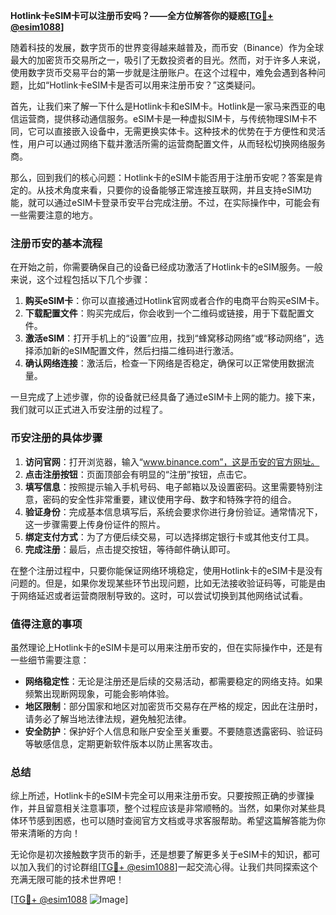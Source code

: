 **Hotlink卡eSIM卡可以注册币安吗？——全方位解答你的疑惑[[TG💪+ @esim1088](https://t.me/s/esim1088)]**

随着科技的发展，数字货币的世界变得越来越普及，而币安（Binance）作为全球最大的加密货币交易所之一，吸引了无数投资者的目光。然而，对于许多人来说，使用数字货币交易平台的第一步就是注册账户。在这个过程中，难免会遇到各种问题，比如“Hotlink卡eSIM卡是否可以用来注册币安？”这类疑问。

首先，让我们来了解一下什么是Hotlink卡和eSIM卡。Hotlink是一家马来西亚的电信运营商，提供移动通信服务。eSIM卡是一种虚拟SIM卡，与传统物理SIM卡不同，它可以直接嵌入设备中，无需更换实体卡。这种技术的优势在于方便性和灵活性，用户可以通过网络下载并激活所需的运营商配置文件，从而轻松切换网络服务商。

那么，回到我们的核心问题：Hotlink卡的eSIM卡能否用于注册币安呢？答案是肯定的。从技术角度来看，只要你的设备能够正常连接互联网，并且支持eSIM功能，就可以通过eSIM卡登录币安平台完成注册。不过，在实际操作中，可能会有一些需要注意的地方。

### 注册币安的基本流程

在开始之前，你需要确保自己的设备已经成功激活了Hotlink卡的eSIM服务。一般来说，这个过程包括以下几个步骤：

1. **购买eSIM卡**：你可以直接通过Hotlink官网或者合作的电商平台购买eSIM卡。
2. **下载配置文件**：购买完成后，你会收到一个二维码或链接，用于下载配置文件。
3. **激活eSIM**：打开手机上的“设置”应用，找到“蜂窝移动网络”或“移动网络”，选择添加新的eSIM配置文件，然后扫描二维码进行激活。
4. **确认网络连接**：激活后，检查一下网络是否稳定，确保可以正常使用数据流量。

一旦完成了上述步骤，你的设备就已经具备了通过eSIM卡上网的能力。接下来，我们就可以正式进入币安注册的过程了。

### 币安注册的具体步骤

1. **访问官网**：打开浏览器，输入“www.binance.com”，这是币安的官方网址。
2. **点击注册按钮**：页面顶部会有明显的“注册”按钮，点击它。
3. **填写信息**：按照提示输入手机号码、电子邮箱以及设置密码。这里需要特别注意，密码的安全性非常重要，建议使用字母、数字和特殊字符的组合。
4. **验证身份**：完成基本信息填写后，系统会要求你进行身份验证。通常情况下，这一步骤需要上传身份证件的照片。
5. **绑定支付方式**：为了方便后续交易，可以选择绑定银行卡或其他支付工具。
6. **完成注册**：最后，点击提交按钮，等待邮件确认即可。

在整个注册过程中，只要你能保证网络环境稳定，使用Hotlink卡的eSIM卡是没有问题的。但是，如果你发现某些环节出现问题，比如无法接收验证码等，可能是由于网络延迟或者运营商限制导致的。这时，可以尝试切换到其他网络试试看。

### 值得注意的事项

虽然理论上Hotlink卡的eSIM卡是可以用来注册币安的，但在实际操作中，还是有一些细节需要注意：

- **网络稳定性**：无论是注册还是后续的交易活动，都需要稳定的网络支持。如果频繁出现断网现象，可能会影响体验。
- **地区限制**：部分国家和地区对加密货币交易存在严格的规定，因此在注册时，请务必了解当地法律法规，避免触犯法律。
- **安全防护**：保护好个人信息和账户安全至关重要。不要随意透露密码、验证码等敏感信息，定期更新软件版本以防止黑客攻击。

### 总结

综上所述，Hotlink卡的eSIM卡完全可以用来注册币安。只要按照正确的步骤操作，并且留意相关注意事项，整个过程应该是非常顺畅的。当然，如果你对某些具体环节感到困惑，也可以随时查阅官方文档或寻求客服帮助。希望这篇解答能为你带来清晰的方向！

无论你是初次接触数字货币的新手，还是想要了解更多关于eSIM卡的知识，都可以加入我们的讨论群组[[TG💪+ @esim1088](https://t.me/s/esim1088)]一起交流心得。让我们共同探索这个充满无限可能的技术世界吧！

[[TG💪+ @esim1088](https://t.me/s/esim1088) ![Image](https://i.postimg.cc/4NQfJmqS/Snipaste-2025-05-13-00-14-12.png)]